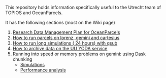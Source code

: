 This repository holds information specifically useful to the Utrecht team of TOPIOS and OceanParcels.

It has the following sections (most on the Wiki page)
1. [Research Data Management Plan for OceanParcels](https://github.com/OceanParcels/UtrechtTeam/wiki/Research-Data-Management-Plan-for-OceanParcels)
2. [How to run parcels on lorenz, gemini and cartesius](https://github.com/OceanParcels/UtrechtTeam/wiki/How-to-run-parcels-on-lorenz,-gemini-and-cartesius)
3. [How to run long simulations ( 24 hours) with qsub](https://github.com/OceanParcels/UtrechtTeam/wiki/How-to-run-long-simulations-(-24-hours)-with-qsub)
4. [How to archive data on the UU YODA service](https://github.com/IMAU-oceans/data_management/blob/master/yoda.md)
5. Running into speed or memory problems on gemini: using Dask chunking
    - [Simulations](https://github.com/OceanParcels/UtrechtTeam/blob/master/scripts/time_chunking.py)
    - [Performance analysis](https://github.com/OceanParcels/UtrechtTeam/blob/master/scripts/Dask_vs_indices.ipynb)

